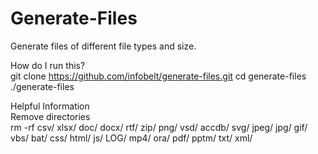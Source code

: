 # Generate-Files

Generate files of different file types and size. 

How do I run this?  
git clone https://github.com/infobelt/generate-files.git
cd generate-files
./generate-files

Helpful Information  
Remove directories  
rm -rf csv/ xlsx/ doc/ docx/ rtf/ zip/ png/ vsd/ accdb/ svg/ jpeg/ jpg/ gif/ vbs/ bat/ css/ html/ js/ LOG/ mp4/ ora/ pdf/ pptm/ txt/ xml/
